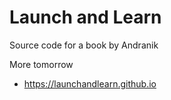 # Launch and Learn

Source code for a book by Andranik

More tomorrow

* <https://launchandlearn.github.io>
